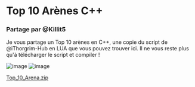 # Top 10 Arènes C++

### Partage par @Killit5

Je vous partage un Top 10 arènes en C++, une copie du script de @iThorgrim-Hub en LUA que vous pouvez trouver ici.
Il ne vous reste plus qu'à télécharger le script et compiler !

![image](https://user-images.githubusercontent.com/65762554/82668684-50736f00-9c3a-11ea-847a-5c0f2d617def.png)
![image](https://user-images.githubusercontent.com/65762554/82668688-52d5c900-9c3a-11ea-9113-1adc0da4f754.png)

[Top_10_Arena.zip](https://github.com/Open-Wow/forum/files/4668049/Top_10_Arena.zip)
